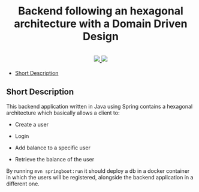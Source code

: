 <h1 align="center">
  Backend following an hexagonal architecture with a Domain Driven Design
</h1>

<h2 align="center">
    <a href="https://spring.io/">
        <img src="https://img.shields.io/badge/SpringBoot-6DB33F?style=flat-square&logo=Spring&logoColor=white"/>
    </a>
    <a href="https://www.java.com//">
        <img src="https://img.shields.io/badge/Java-ED8B00?style=for-the-badge&logo=openjdk&logoColor=white"/>
</h2>

- [Short Description](#short-description)

## Short Description

This backend application written in Java using Spring contains a hexagonal architecture which basically allows a client to:

- Create a user

- Login

- Add balance to a specific user

- Retrieve the balance of the user


By running `mvn springboot:run` it should deploy a db in a docker container in which the users will be registered, alongside the backend application in a different one.
